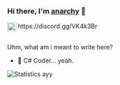 ### Hi there, I'm [anarchy](https://github.com/anarchy1337x) 👋

<a href="https://discord.gg/VK4k3Br">
  <img align="left" alt="Discord" width="21px" src="https://raw.githubusercontent.com/anuraghazra/anuraghazra/master/assets/discord-round.svg" />
</a>https://discord.gg/VK4k3Br
<br/>
<br/>

Uhm, what am i meant to write here?

- 💬 C# Coder... yeah.


![Statistics](https://github-readme-stats.vercel.app/api?username=anarchy1337x&show_icons=true&icon_color=805AD5&text_color=666666&bg_color=ffffff00&hide_title=true&include_all_commits=true&count_private=true&hide_border=true&hide=contribs)
ayy
